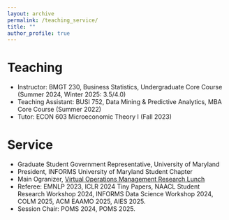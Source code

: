 ```yaml
---
layout: archive
permalink: /teaching_service/
title: ""
author_profile: true
---
```


Teaching
======

* Instructor: BMGT 230, Business Statistics, Undergraduate Core Course (Summer 2024, Winter 2025: 3.5/4.0)
* Teaching Assistant: BUSI 752, Data Mining & Predictive Analytics, MBA Core Course (Summer 2022)
* Tutor: ECON 603 Microeconomic Theory I (Fall 2023)

Service
======

* Graduate Student Government Representative, University of Maryland
* President, INFORMS University of Maryland Student Chapter 
* Main Ogranizer, [Virtual Operations Management Research Lunch](https://sites.google.com/umd.edu/vomrl/home)
* Referee: EMNLP 2023, ICLR 2024 Tiny Papers, NAACL Student Research Workshop 2024, INFORMS Data Science Workshop 2024, COLM 2025, ACM EAAMO 2025, AIES 2025. 
* Session Chair: POMS 2024, POMS 2025. 


